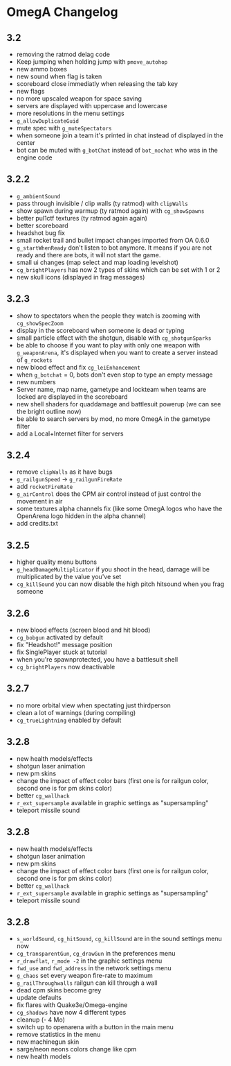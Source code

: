 # OmegA Changelog

## 3.2
- removing the ratmod delag code
- Keep jumping when holding jump with `pmove_autohop`
- new ammo boxes
- new sound when flag is taken
- scoreboard close immediatly when releasing the tab key
- new flags
- no more upscaled weapon for space saving
- servers are displayed with uppercase and lowercase
- more resolutions in the menu settings
- `g_allowDuplicateGuid`
- mute spec with `g_muteSpectators`
- when someone join a team it's printed in chat instead of displayed in the center
- bot can be muted with `g_botChat` instead of `bot_nochat` who was in the engine code

## 3.2.2
- `g_ambientSound`
- pass through invisible / clip walls (ty ratmod) with `clipWalls`
- show spawn during warmup (ty ratmod again) with `cg_showSpawns`
- better pul1ctf textures (ty ratmod again again)
- better scoreboard
- headshot bug fix
- small rocket trail and bullet impact changes imported from OA 0.6.0
- `g_startWhenReady` don't listen to bot anymore. It means if you are not ready and there are bots, it will not start the game.
- small ui changes (map select and map loading levelshot)
- `cg_brightPlayers` has now 2 types of skins which can be set with 1 or 2
- new skull icons (displayed in frag messages)

## 3.2.3
- show to spectators when the people they watch is zooming  with `cg_showSpecZoom`
- display in the scoreboard when someone is dead or typing
- small particle effect with the shotgun, disable with `cg_shotgunSparks`
- be able to choose if you want to play with only one weapon with `g_weaponArena`, it's displayed when you want to create a server instead of `g_rockets`
- new blood effect and fix `cg_leiEnhancement`
- when `g_botchat` = 0, bots don't even stop to type an empty message
- new numbers
- Server name, map name, gametype and lockteam when teams are locked are displayed in the scoreboard
- new shell shaders for quaddamage and battlesuit powerup (we can see the bright outline now)
- be able to search servers by mod, no more OmegA in the gametype filter
- add a Local+Internet filter for servers

## 3.2.4
- remove `clipWalls` as it have bugs
- `g_railgunSpeed` -> `g_railgunFireRate`
- add `rocketFireRate`
- `g_airControl` does the CPM air control instead of just control the movement in air
- some textures alpha channels fix (like some OmegA logos who have the OpenArena logo hidden in the alpha channel)
- add credits.txt

## 3.2.5
- higher quality menu buttons
- `g_headDamageMultiplicator` if you shoot in the head, damage will be multiplicated by the value you've set
- `cg_killSound` you can now disable the high pitch hitsound when you frag someone

## 3.2.6
- new blood effects (screen blood and hit blood)
- `cg_bobgun` activated by default
- fix "Headshot!" message position
- fix SinglePlayer stuck at tutorial
- when you're spawnprotected, you have a battlesuit shell
- `cg_brightPlayers` now deactivable

## 3.2.7
- no more orbital view when spectating just thirdperson
- clean a lot of warnings (during compiling)
- `cg_trueLightning` enabled by default

## 3.2.8
- new health models/effects
- shotgun laser animation
- new pm skins
- change the impact of effect color bars (first one is for railgun color, second one is for pm skins color)
- better `cg_wallhack`
- `r_ext_supersample` available in graphic settings as "supersampling"
- teleport missile sound

## 3.2.8
- new health models/effects
- shotgun laser animation
- new pm skins
- change the impact of effect color bars (first one is for railgun color, second one is for pm skins color)
- better `cg_wallhack`
- `r_ext_supersample` available in graphic settings as "supersampling"
- teleport missile sound

## 3.2.8
- `s_worldSound`, `cg_hitSound`, `cg_killSound` are in the sound settings menu now
- `cg_transparentGun`, `cg_drawGun` in the preferences menu
- `r_drawflat`, `r_mode -2` in the graphic settings menu
- `fwd_use` and `fwd_address` in the network settings menu
- `g_chaos` set every weapon fire-rate to maximum
- `g_railThroughwalls` railgun can kill through a wall
- dead cpm skins become grey
- update defaults
- fix flares with Quake3e/Omega-engine
- `cg_shadows` have now 4 different types
- cleanup (- 4 Mo)
- switch up to openarena with a button in the main menu
- remove statistics in the menu
- new machinegun skin
- sarge/neon neons colors change like cpm
- new health models
